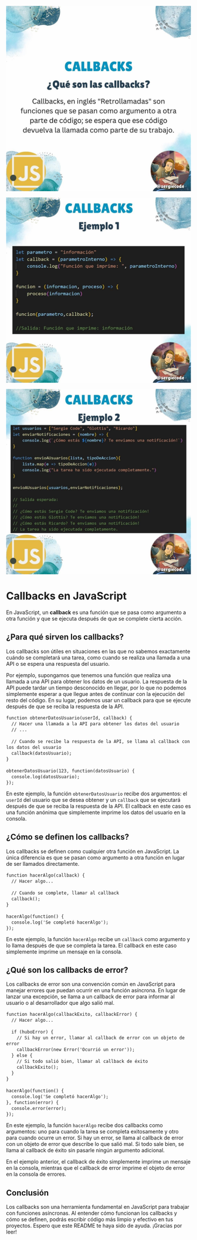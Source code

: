 ![Tutorial sobre Callbacks en Javascript imagen 1](https://raw.githubusercontent.com/sergiecode/callback-tutorial/master/1.jpg)

![Tutorial sobre Callbacks en Javascript imagen 2](https://raw.githubusercontent.com/sergiecode/callback-tutorial/master/2.jpg)

![Tutorial sobre Callbacks en Javascript imagen 3](https://raw.githubusercontent.com/sergiecode/callback-tutorial/master/3.jpg)

# Callbacks en JavaScript

En JavaScript, un **callback** es una función que se pasa como argumento a otra función y que se ejecuta después de que se complete cierta acción.

## ¿Para qué sirven los callbacks?

Los callbacks son útiles en situaciones en las que no sabemos exactamente cuándo se completará una tarea, como cuando se realiza una llamada a una API o se espera una respuesta del usuario.

Por ejemplo, supongamos que tenemos una función que realiza una llamada a una API para obtener los datos de un usuario. La respuesta de la API puede tardar un tiempo desconocido en llegar, por lo que no podemos simplemente esperar a que llegue antes de continuar con la ejecución del resto del código. En su lugar, podemos usar un callback para que se ejecute después de que se reciba la respuesta de la API.

    function obtenerDatosUsuario(userId, callback) {
      // Hacer una llamada a la API para obtener los datos del usuario
      // ...
      
      // Cuando se recibe la respuesta de la API, se llama al callback con los datos del usuario
      callback(datosUsuario);
    }
    
    obtenerDatosUsuario(123, function(datosUsuario) {
      console.log(datosUsuario);
    });

En este ejemplo, la función `obtenerDatosUsuario` recibe dos argumentos: el `userId` del usuario que se desea obtener y un `callback` que se ejecutará después de que se reciba la respuesta de la API. El callback en este caso es una función anónima que simplemente imprime los datos del usuario en la consola.

## ¿Cómo se definen los callbacks?

Los callbacks se definen como cualquier otra función en JavaScript. La única diferencia es que se pasan como argumento a otra función en lugar de ser llamados directamente.

    function hacerAlgo(callback) {
      // Hacer algo...
      
      // Cuando se complete, llamar al callback
      callback();
    }
    
    hacerAlgo(function() {
      console.log('Se completó hacerAlgo');
    });

En este ejemplo, la función `hacerAlgo` recibe un `callback` como argumento y lo llama después de que se completa la tarea. El callback en este caso simplemente imprime un mensaje en la consola.

## ¿Qué son los callbacks de error?

Los callbacks de error son una convención común en JavaScript para manejar errores que puedan ocurrir en una función asíncrona. En lugar de lanzar una excepción, se llama a un callback de error para informar al usuario o al desarrollador que algo salió mal.


    function hacerAlgo(callbackExito, callbackError) {
      // Hacer algo...
      
      if (huboError) {
        // Si hay un error, llamar al callback de error con un objeto de error
        callbackError(new Error('Ocurrió un error'));
      } else {
        // Si todo salió bien, llamar al callback de éxito
        callbackExito();
      }
    }
    
    hacerAlgo(function() {
      console.log('Se completó hacerAlgo');
    }, function(error) {
      console.error(error);
    });

En este ejemplo, la función `hacerAlgo` recibe dos callbacks como argumentos: uno para cuando la tarea se completa exitosamente y otro para cuando ocurre un error. Si hay un error, se llama al callback de error con un objeto de error que describe lo que salió mal. Si todo sale bien, se llama al callback de éxito sin pasarle ningún argumento adicional.

En el ejemplo anterior, el callback de éxito simplemente imprime un mensaje en la consola, mientras que el callback de error imprime el objeto de error en la consola de errores.

## Conclusión

Los callbacks son una herramienta fundamental en JavaScript para trabajar con funciones asíncronas. Al entender cómo funcionan los callbacks y cómo se definen, podrás escribir código más limpio y efectivo en tus proyectos. Espero que este README te haya sido de ayuda. ¡Gracias por leer!
